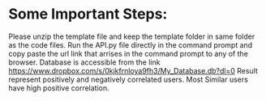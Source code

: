 # Some Important Steps:
Please unzip the template file and keep the template folder in same folder as the code files.
Run the API.py file directly in the command prompt and copy paste the url link that arrises in the command prompt to any of the browser.
Database is accessible from the link https://www.dropbox.com/s/0kjkfrnloya9fh3/My_Database.db?dl=0
Result represent positively and negatively correlated users. Most Similar users have high positive correlation.
